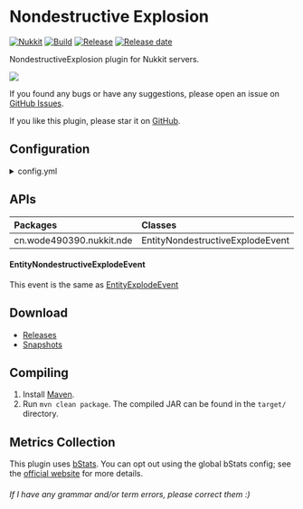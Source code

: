 # Nondestructive Explosion
[![Nukkit](https://img.shields.io/badge/Nukkit-1.0-green)](https://github.com/NukkitX/Nukkit)
[![Build](https://img.shields.io/circleci/build/github/wode490390/NondestructiveExplosion/master)](https://circleci.com/gh/wode490390/NondestructiveExplosion/tree/master)
[![Release](https://img.shields.io/github/v/release/wode490390/NondestructiveExplosion)](https://github.com/wode490390/NondestructiveExplosion/releases)
[![Release date](https://img.shields.io/github/release-date/wode490390/NondestructiveExplosion)](https://github.com/wode490390/NondestructiveExplosion/releases)
<!--[![MCBBS](https://img.shields.io/badge/-mcbbs-inactive)](https://www.mcbbs.net/thread-825524-1-1.html "非破坏性爆炸")
[![Servers](https://img.shields.io/bstats/servers/4842)](https://bstats.org/plugin/bukkit/NondestructiveExplosion/4842)
[![Players](https://img.shields.io/bstats/players/4842)](https://bstats.org/plugin/bukkit/NondestructiveExplosion/4842)-->

NondestructiveExplosion plugin for Nukkit servers.

![](https://i.loli.net/2019/04/18/5cb7730811986.gif)

If you found any bugs or have any suggestions, please open an issue on [GitHub Issues](https://github.com/wode490390/NondestructiveExplosion/issues).

If you like this plugin, please star it on [GitHub](https://github.com/wode490390/NondestructiveExplosion).

## Configuration
<details>
<summary>config.yml</summary>

```yaml
# Whether to activate nearby TNT blocks during an explosion
activate-nearby-tnt: false
```
</details>

## APIs
| Packages | Classes |
| :- | :- |
| cn.wode490390.nukkit.nde | EntityNondestructiveExplodeEvent |
#### EntityNondestructiveExplodeEvent
This event is the same as [EntityExplodeEvent](https://ci.nukkitx.com/job/NukkitX/job/Nukkit/job/master/javadoc/cn/nukkit/event/entity/EntityExplodeEvent.html)

## Download
- [Releases](https://github.com/wode490390/NondestructiveExplosion/releases)
- [Snapshots](https://circleci.com/gh/wode490390/NondestructiveExplosion)

## Compiling
1. Install [Maven](https://maven.apache.org/).
2. Run `mvn clean package`. The compiled JAR can be found in the `target/` directory.

## Metrics Collection

This plugin uses [bStats](https://github.com/wode490390/bStats-Nukkit). You can opt out using the global bStats config; see the [official website](https://bstats.org/getting-started) for more details.

<!--[![Metrics](https://bstats.org/signatures/bukkit/NondestructiveExplosion.svg)](https://bstats.org/plugin/bukkit/NondestructiveExplosion/4842)-->

###### If I have any grammar and/or term errors, please correct them :)
